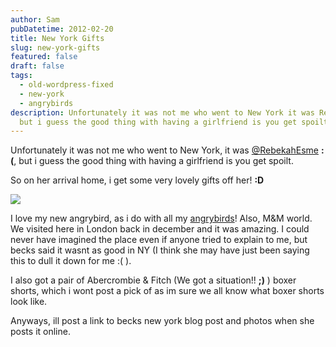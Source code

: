 ```yaml
---
author: Sam
pubDatetime: 2012-02-20
title: New York Gifts
slug: new-york-gifts
featured: false
draft: false
tags:
  - old-wordpress-fixed
  - new-york
  - angrybirds
description: Unfortunately it was not me who went to New York it was RebekahEsme
  but i guess the good thing with having a girlfriend is you get spoilt...
---
```

Unfortunately it was not me who went to New York, it was [@RebekahEsme](http://rebekahesme.com) **:(**, but i guess the good thing with having a girlfriend is you get spoilt.

So on her arrival home, i get some very lovely gifts off her! **:D**

![](/assets/2012/2012-02-20-new-york-gifts-from-rebekah.jpg)

I love my new angrybird, as i do with all my [angrybirds](http://bonxy.info/tags/angrybirds/)! Also, M&M world. We visited here in London back in december and it was amazing. I could never have imagined the place even if anyone tried to explain to me, but becks said it wasnt as good in NY (I think she may have just been saying this to dull it down for me :( ).

I also got a pair of Abercrombie & Fitch (We got a situation!! **;)** ) boxer shorts, which i wont post a pick of as im sure we all know what boxer shorts look like.

Anyways, ill post a link to becks new york blog post and photos when she posts it online.
